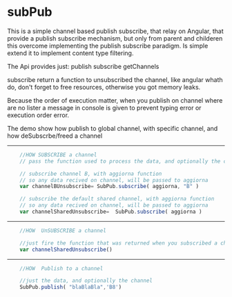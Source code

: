 # subPub

This is a simple channel based publish subscribe, that relay on Angular, 
that provide a publish subscribe mechanism, but only from parent and childeren 
this overcome implementing the publish subscribe paradigm.
Is simple extend it to implement content type filtering.


The Api provides just:
publish 
subscribe
getChannels

subscribe return a function to unsubscribed the channel, like angular whath do,
don't forget to free resources, otherwise you got memory leaks.

Because the order of execution matter, when you publish on channel where are no lister
a message in console is given to prevent typing error or execution order error.

The demo show how publish to global channel, with specific channel, 
and how deSubscrbe/freed a channel


-------

```javascript
	//HOW SUBSCRIBE a channel
	// pass the function used to process the data, and optionally the channel name

	// subscribe channel B, with aggiorna function
	// so any data recived on channel, will be passed to aggiorna
	var channelBUnsubscribe= SubPub.subscribe( aggiorna, "B" )

	// subscribe the default shared channel, with aggiorna function
	// so any data recived on channel, will be passed to aggiorna
	var channelSharedUnsubscribe=  SubPub.subscribe( aggiorna )
```


-------

```javascript
	//HOW  UnSUBSCRIBE a channel

	//just fire the function that was returned when you subscribed a channel
	var channelSharedUnsubscribe()
```


-------

```javascript
	//HOW  Publish to a channel

	//just the data, and optionally the channel
	SubPub.publish( "blaBlaBla",'B8')
```
